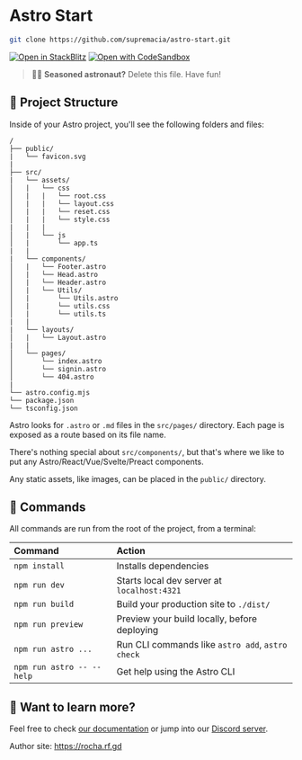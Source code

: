 # Astro Start

```sh
git clone https://github.com/supremacia/astro-start.git
```

[![Open in StackBlitz](https://developer.stackblitz.com/img/open_in_stackblitz.svg)](https://stackblitz.com/github/supremacia/astro-start) [![Open with CodeSandbox](https://assets.codesandbox.io/github/button-edit-lime.svg)](https://codesandbox.io/p/sandbox/github/supremacia/astro-start)

> 🧑‍🚀 **Seasoned astronaut?** Delete this file. Have fun!

## 🚀 Project Structure

Inside of your Astro project, you'll see the following folders and files:

```text
/
├── public/
|   └── favicon.svg
|
├── src/
|   └── assets/
│   |   └── css
│   |   |   └── root.css
│   |   |   └── layout.css
│   |   |   └── reset.css
│   |   |   └── style.css
|   |   |
│   |   └── js
│   |       └── app.ts
|   |
|   └── components/
│   |   └── Footer.astro
│   |   └── Head.astro
│   |   └── Header.astro
│   |   └── Utils/
│   |       └── Utils.astro
│   |       └── utils.css
│   |       └── utils.ts
|   |
|   └── layouts/
│   |   └── Layout.astro
|   |
│   └── pages/
│       └── index.astro
│       └── signin.astro
│       └── 404.astro
|
└── astro.config.mjs
└── package.json
└── tsconfig.json
```

Astro looks for `.astro` or `.md` files in the `src/pages/` directory. Each page is exposed as a route based on its file name.

There's nothing special about `src/components/`, but that's where we like to put any Astro/React/Vue/Svelte/Preact components.

Any static assets, like images, can be placed in the `public/` directory.

## 🧞 Commands

All commands are run from the root of the project, from a terminal:

| Command                   | Action                                           |
| :------------------------ | :----------------------------------------------- |
| `npm install`             | Installs dependencies                            |
| `npm run dev`             | Starts local dev server at `localhost:4321`      |
| `npm run build`           | Build your production site to `./dist/`          |
| `npm run preview`         | Preview your build locally, before deploying     |
| `npm run astro ...`       | Run CLI commands like `astro add`, `astro check` |
| `npm run astro -- --help` | Get help using the Astro CLI                     |

## 👀 Want to learn more?

Feel free to check [our documentation](https://docs.astro.build) or jump into our [Discord server](https://astro.build/chat).

Author site: https://rocha.rf.gd
